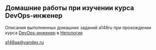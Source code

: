 ## Домашние работы при изучении курса DevOps-инженер

Описания выполненных домашних заданий a148ru при прохождении курса [DevOps-инженер](https://netology.ru/programs/devops "Курс DevOps-инженер") в [Нетология](https://netology.ru/ "Сайт Нетология - http://netology.ru")

[a148aa@yandex.ru](mailto:a148aa@yandex.ru)